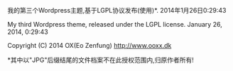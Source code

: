 我的第三个Wordpress主题,基于LGPL协议发布(使用)*.
2014年1月26日0:29:43

My third Wordpress theme, released under the LGPL license. 
January 26, 2014, 0:29:43

Copyright (C) 2014 OX(Eo Zenfung) http://www.ooxx.dk

*其中以"JPG"后缀结尾的文件档案不在此授权范围内,归原作者所有!
